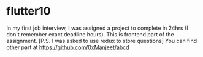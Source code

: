 # flutter10
In my first job interview, I was assigned a project to complete in 24hrs (I don't remember exact deadline hours). This is frontend part of the assignment. 
[P.S. I was asked to use redux to store questions]
You can find other part at https://github.com/0xManjeet/abcd
